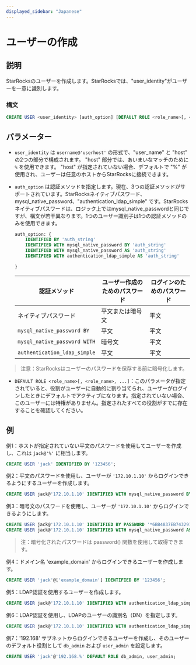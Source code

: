 ```yaml
---
displayed_sidebar: "Japanese"
---
```


# ユーザーの作成

## 説明

StarRocksのユーザーを作成します。StarRocksでは、"user_identity"がユーザーを一意に識別します。

### 構文

```SQL
CREATE USER <user_identity> [auth_option] [DEFAULT ROLE <role_name>[, <role_name>, ...]]
```

## パラメーター

- `user_identity` は `username@'userhost'` の形式で、"user_name" と "host" の2つの部分で構成されます。 "host" 部分では、あいまいなマッチのために `%` を使用できます。 "host" が指定されていない場合、デフォルトで "%" が使用され、ユーザーは任意のホストからStarRocksに接続できます。

- `auth_option` は認証メソッドを指定します。現在、3つの認証メソッドがサポートされています。StarRocksネイティブパスワード、mysql_native_password、"authentication_ldap_simple" です。StarRocksネイティブパスワードは、ロジック上ではmysql_native_passwordと同じですが、構文が若干異なります。1つのユーザー識別子は1つの認証メソッドのみを使用できます。

    ```SQL
    auth_option: {
        IDENTIFIED BY 'auth_string'
        IDENTIFIED WITH mysql_native_password BY 'auth_string'
        IDENTIFIED WITH mysql_native_password AS 'auth_string'
        IDENTIFIED WITH authentication_ldap_simple AS 'auth_string'
        
    }
    ```

    | **認証メソッド**       | **ユーザー作成のためのパスワード** | **ログインのためのパスワード** |
    | ----------------------- | -------------------------------- | ------------------------------ |
    | ネイティブパスワード    | 平文または暗号文                  | 平文                          |
    | `mysql_native_password BY`   | 平文                             | 平文                          |
    | `mysql_native_password WITH` | 暗号文                           | 平文                          |
    | `authentication_ldap_simple` | 平文                             | 平文                          |

> 注意：StarRocksはユーザーのパスワードを保存する前に暗号化します。

- `DEFAULT ROLE <role_name>[, <role_name>, ...]`：このパラメータが指定されていると、役割がユーザーに自動的に割り当てられ、ユーザーがログインしたときにデフォルトでアクティブになります。指定されていない場合、このユーザーには特権がありません。指定されたすべての役割がすでに存在することを確認してください。

## 例

例1：ホストが指定されていない平文のパスワードを使用してユーザーを作成し、これは `jack@'%'` に相当します。

```SQL
CREATE USER 'jack' IDENTIFIED BY '123456';
```

例2：平文のパスワードを使用し、ユーザーが `'172.10.1.10'` からログインできるようにするユーザーを作成します。

```SQL
CREATE USER jack@'172.10.1.10' IDENTIFIED WITH mysql_native_password BY '123456';
```

例3：暗号文のパスワードを使用し、ユーザーが `'172.10.1.10'` からログインできるようにします。

```SQL
CREATE USER jack@'172.10.1.10' IDENTIFIED BY PASSWORD '*6BB4837EB74329105EE4568DDA7DC67ED2CA2AD9';
CREATE USER jack@'172.10.1.10' IDENTIFIED WITH mysql_native_password AS '*6BB4837EB74329105EE4568DDA7DC67ED2CA2AD9';
```

> 注：暗号化されたパスワードは password() 関数を使用して取得できます。

例4：ドメイン名 'example_domain' からログインできるユーザーを作成します。

```SQL
CREATE USER 'jack'@['example_domain'] IDENTIFIED BY '123456';
```

例5：LDAP認証を使用するユーザーを作成します。

```SQL
CREATE USER jack@'172.10.1.10' IDENTIFIED WITH authentication_ldap_simple;
```

例6：LDAP認証を使用し、LDAPのユーザーの識別名（DN）を指定します。

```SQL
CREATE USER jack@'172.10.1.10' IDENTIFIED WITH authentication_ldap_simple AS 'uid=jack,ou=company,dc=example,dc=com';
```

例7：'192.168' サブネットからログインできるユーザーを作成し、そのユーザーのデフォルト役割として `db_admin` および `user_admin` を設定します。

```SQL
CREATE USER 'jack'@'192.168.%' DEFAULT ROLE db_admin, user_admin;
```